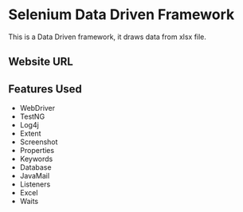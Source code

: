 # Selenium Data Driven Framework

This is a Data Driven framework, it draws data from xlsx file.

## Website URL

## Features Used

* WebDriver
* TestNG
* Log4j
* Extent
* Screenshot
* Properties
* Keywords
* Database
* JavaMail
* Listeners
* Excel
* Waits
